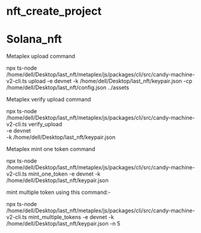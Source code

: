 # nft_create_project
# Solana_nft

Metaplex upload command


npx ts-node /home/dell/Desktop/last_nft/metaplex/js/packages/cli/src/candy-machine-v2-cli.ts upload     -e devnet     -k /home/dell/Desktop/last_nft/keypair.json     -cp /home/dell/Desktop/last_nft/config.json     ../assets



Metaplex verify upload command 

npx ts-node /home/dell/Desktop/last_nft/metaplex/js/packages/cli/src/candy-machine-v2-cli.ts verify_upload \
    -e devnet \
    -k /home/dell/Desktop/last_nft/keypair.json

Metaplex mint one token command

npx ts-node /home/dell/Desktop/last_nft/metaplex/js/packages/cli/src/candy-machine-v2-cli.ts mint_one_token     -e devnet     -k /home/dell/Desktop/last_nft/keypair.json


mint multiple token using this command:-

npx ts-node /home/dell/Desktop/last_nft/metaplex/js/packages/cli/src/candy-machine-v2-cli.ts mint_multiple_tokens     -e devnet     -k /home/dell/Desktop/last_nft/keypair.json -n 5

